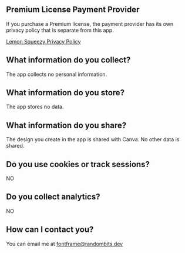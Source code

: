 
## Premium License Payment Provider

If you purchase a Premium license, the payment provider has its own privacy policy that is separate from this app.

[Lemon Squeezy Privacy Policy](https://www.lemonsqueezy.com/privacy)

## What information do you collect?

The app collects no personal information.

## What information do you store?

The app stores no data.

## What information do you share?

The design you create in the app is shared with Canva. No other data is shared.

## Do you use cookies or track sessions?

NO

## Do you collect analytics?

NO

## How can I contact you?

You can email me at <a href="mailto:fontframe@randombits.dev">fontframe@randombits.dev</a>
